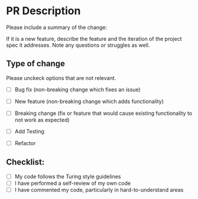 # PR Description

Please include a summary of the change:

If it is a new feature, describe the feature and the iteration of the project spec it addresses.
Note any questions or struggles as well.


## Type of change
Please unckeck options that are not relevant.
- [ ] Bug fix (non-breaking change which fixes an issue)
- [ ] New feature (non-breaking change which adds functionality)
- [ ] Breaking change (fix or feature that would cause existing functionality to not work as expected)
- [ ] Add Testing
- [ ] Refactor


## Checklist:
- [ ] My code follows the Turing style guidelines
- [ ] I have performed a self-review of my own code
- [ ] I have commented my code, particularly in hard-to-understand areas
